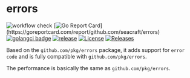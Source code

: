 # errors
![workflow check](https://github.com/seacraft/errors/actions/workflows/check.yml/badge.svg)
[![Go Report Card](https://goreportcard.com/badge/github.com/seacraft/errors?)](https://goreportcard.com/report/github.com/seacraft/errors)
[![golangci badge](https://github.com/golangci/golangci-web/blob/master/src/assets/images/badge_a_plus_flat.svg)](https://golangci.com/r/github.com/seacraft/errors)
[![release](https://img.shields.io/github/release-pre/seacraft/errors.svg)](https://github.com/seacraft/errors/releases)
[![License](https://img.shields.io/badge/License-Apache%202.0-blue.svg)](https://github.com/seacraft/errors/blob/main/LICENSE)
[![Releases](https://img.shields.io/github/downloads/seacraft/errors/total.svg)](https://github.com/seacraft/errors/releases)

Based on the `github.com/pkg/errors` package, it adds support for `error code` and is fully compatible with `github.com/pkg/errors`.

The performance is basically the same as `github.com/pkg/errors`.